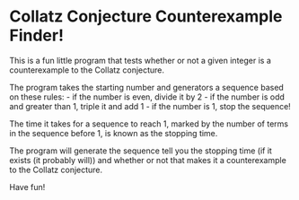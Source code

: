 # Collatz Conjecture Counterexample Finder!

This is a fun little program that tests whether or not a given integer is a counterexample to the Collatz conjecture.

The program takes the starting number and generators a sequence based on these rules:
    - if the number is even, divide it by 2
    - if the number is odd and greater than 1, triple it and add 1
    - if the number is 1, stop the sequence!
    
The time it takes for a sequence to reach 1, marked by the number of terms in the sequence before 1, is known as the stopping time.

The program will generate the sequence tell you the stopping time (if it exists (it probably will)) and whether or not that makes it a counterexample to the Collatz conjecture.

Have fun!
